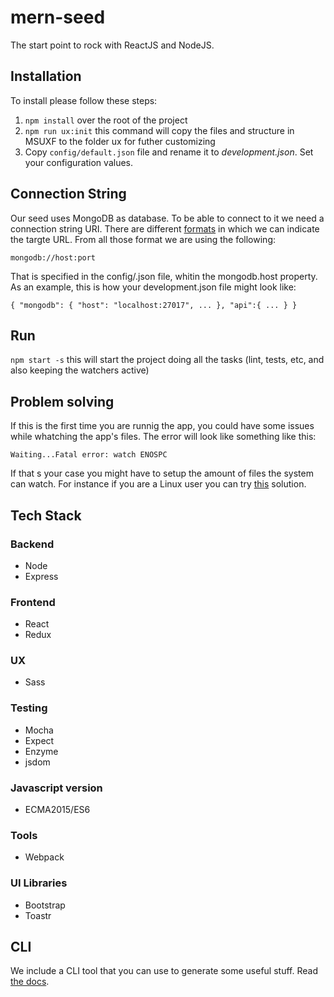 # mern-seed
  
The start point to rock with ReactJS and NodeJS.

## Installation

To install please follow these steps:

1. `npm install` over the root of the project
2. `npm run ux:init` this command will copy the files and structure in MSUXF to the folder ux for futher customizing
3. Copy `config/default.json` file and rename it to *development.json*. Set your configuration values.

## Connection String

Our seed uses MongoDB as database. To be able to connect to it we need a connection string URI.
There are different [formats](https://docs.mongodb.com/manual/reference/connection-string/#connection-string-uri-format) in which we can indicate the targte URL. From all those format we are using the following:

`mongodb://host:port`

That is specified in the config/<environment>.json file, whitin the mongodb.host property. As an example, this is how your development.json file might look like:

`
{
  "mongodb": {
    "host": "localhost:27017",
    ...
  },
  "api":{
    ...
  }
}
`

## Run

`npm start -s` this will start the project doing all the tasks (lint, tests, etc, and also keeping the watchers active)

## Problem solving

If this is the first time you are runnig the app, you could have some issues while whatching the app's files.
The error will look like something like this:

`Waiting...Fatal error: watch ENOSPC`

If that s your case you might have to setup the amount of files the system can watch. For instance if you are a Linux user you can try [this](https://stackoverflow.com/questions/16748737/grunt-watch-error-waiting-fatal-error-watch-enospc) solution.

## Tech Stack

### Backend
- Node
- Express

### Frontend
- React
- Redux 

### UX
- Sass 

### Testing
- Mocha
- Expect 
- Enzyme
- jsdom

### Javascript version
- ECMA2015/ES6

### Tools
- Webpack

### UI Libraries
- Bootstrap
- Toastr

## CLI

We include a CLI tool that you can use to generate some useful stuff. Read [the docs](cli/README.md).
